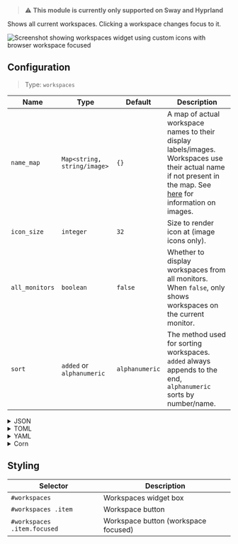 > ⚠ **This module is currently only supported on Sway and Hyprland**

Shows all current workspaces. Clicking a workspace changes focus to it.

![Screenshot showing workspaces widget using custom icons with browser workspace focused](https://user-images.githubusercontent.com/5057870/184540156-26cfe4ec-ab8d-4e0f-a883-8b641025366b.png)

## Configuration

> Type: `workspaces`

| Name           | Type                        | Default        | Description                                                                                                                                                               |
|----------------|-----------------------------|----------------|---------------------------------------------------------------------------------------------------------------------------------------------------------------------------|
| `name_map`     | `Map<string, string/image>` | `{}`           | A map of actual workspace names to their display labels/images. Workspaces use their actual name if not present in the map. See [here](images) for information on images. |
| `icon_size`    | `integer`                   | `32`           | Size to render icon at (image icons only).                                                                                                                                |
| `all_monitors` | `boolean`                   | `false`        | Whether to display workspaces from all monitors. When `false`, only shows workspaces on the current monitor.                                                              |
| `sort`         | `added` or `alphanumeric`   | `alphanumeric` | The method used for sorting workspaces. `added` always appends to the end, `alphanumeric` sorts by number/name.                                                           |

<details>
<summary>JSON</summary>

```json
{
  "end": [
    {
      "type": "workspaces",
      "name_map": {
        "1": "",
        "2": "",
        "3": ""
      },
      "all_monitors": false
    }
  ]
}
```

</details>

<details>
<summary>TOML</summary>

```toml
[[end]]
type = "workspaces"
all_monitors = false

[[end.name_map]]
1 = ""
2 = ""
3 = ""

```

</details>

<details>
<summary>YAML</summary>

```yaml
end:
  - type: "workspaces"
    name_map:
      1: ""
      2: ""
      3: ""
    all_monitors: false
```

</details>

<details>
<summary>Corn</summary>

```corn
{
    end = [
        {
            type = "workspaces",
            name_map.1 = ""
            name_map.2 = ""
            name_map.3 = ""
            all_monitors = false
        }
    ]
}
```

</details>

## Styling

| Selector                    | Description                          |
|-----------------------------|--------------------------------------|
| `#workspaces`               | Workspaces widget box                |
| `#workspaces .item`         | Workspace button                     |
| `#workspaces .item.focused` | Workspace button (workspace focused) |